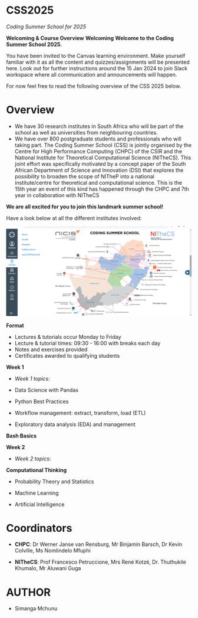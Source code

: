 # CSS2025 
*Coding Summer School for 2025*

**Welcoming & Course Overview**
**Welcoming**
**Welcome to the Coding Summer School 2025.**

You have been invited to the Canvas learning environment. Make yourself familiar with it as all the content and quizzes/assignments will be presented here. Look out for further instructions around the 15 Jan 2024 to join Slack workspace where all communication and announcements will happen.

For now feel free to read the following overview of the CSS 2025 below.

# Overview
- We have 30 research institutes in South Africa who will be part of the school as well as universities from neighbouring countries.
- We have over 800 postgraduate students and professionals who will taking part.
The Coding Summer School (CSS) is jointly organised by the Centre for High Performance Computing (CHPC) of the CSIR and the National Institute for Theoretical Computational Science (NITheCS). This joint effort was specifically motivated by a concept paper of the South African Department of Science and Innovation (DSI) that explores the possibility to broaden the scope of NITheP into a national institute/centre for theoretical and computational science. This is the 15th year an event of this kind has happened through the CHPC and 7th year in collaboration with NITheCS

**We are all excited for you to join this landmark summer school!**

Have a look below at all the different institutes involved:

![Alt text](css2025.png)

**Format**
- Lectures & tutorials occur Monday to Friday
- Lecture & tutorial times: 09:30 - 16:00 with breaks each day
- Notes and exercises provided
- Certificates awarded to qualifying students

**Week 1**
- *Week 1 topics*:

- Data Science with Pandas

- Python Best Practices

- Workflow management: extract, transform, load (ETL)

- Exploratory data analysis (EDA) and management

**Bash Basics**

 

**Week 2**
- *Week 2 topics*:

**Computational Thinking**

- Probability Theory and Statistics

- Machine Learning

- Artificial Intelligence

 

# Coordinators

- **CHPC**: Dr Werner Janse van Rensburg, Mr Binjamin Barsch, Dr Kevin Colville, Ms Nomlindelo Mfuphi

- **NITheCS**: Prof Francesco Petruccione, Mrs René Kotzé, Dr. Thuthukile Khumalo, Mr Aluwani Guga

# AUTHOR
- Simanga Mchunu